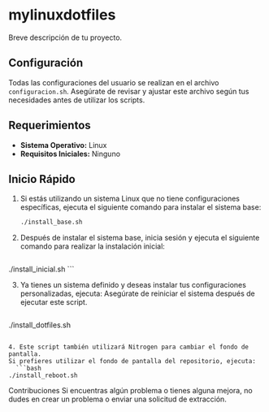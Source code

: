 # mylinuxdotfiles

Breve descripción de tu proyecto.

## Configuración

Todas las configuraciones del usuario se realizan en el archivo `configuracion.sh`. Asegúrate de revisar y ajustar este archivo según tus necesidades antes de utilizar los scripts.

## Requerimientos

- **Sistema Operativo:** Linux
- **Requisitos Iniciales:** Ninguno

## Inicio Rápido

1. Si estás utilizando un sistema Linux que no tiene configuraciones específicas, ejecuta el siguiente comando para instalar el sistema base:

   ```bash
   ./install_base.sh
    ```

2. Después de instalar el sistema base, inicia sesión y ejecuta el siguiente comando para realizar la instalación inicial:


   ```bash
./install_inicial.sh
    ```
 
3. Ya tienes un sistema definido y deseas instalar tus configuraciones personalizadas, ejecuta:
Asegúrate de reiniciar el sistema después de ejecutar este script.

   ```bash
./install_dotfiles.sh
 ```

4. Este script también utilizará Nitrogen para cambiar el fondo de pantalla.
Si prefieres utilizar el fondo de pantalla del repositorio, ejecuta:
   ```bash
./install_reboot.sh
 ```




Contribuciones
Si encuentras algún problema o tienes alguna mejora, no dudes en crear un problema o enviar una solicitud de extracción.